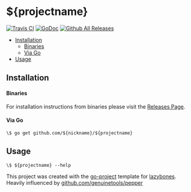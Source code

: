 # ${projectname}
[![Travis CI](https://img.shields.io/travis/${nickname}/${projectname}.svg?style=for-the-badge)](https://travis-ci.org/${nickname}/${projectname})
[![GoDoc](https://img.shields.io/badge/godoc-reference-5272B4.svg?style=for-the-badge)](https://godoc.org/github.com/${nickname}/${projectname})
[![Github All Releases](https://img.shields.io/github/downloads/${nickname}/${projectname}/total.svg?style=for-the-badge)](https://github.com/${nickname}/${projectname}/releases)

* [Installation](README.md#installation)
	* [Binaries](README.md#binaries)
	* [Via Go](README.md#via-go)
* [Usage](README.md#usage)

## Installation

#### Binaries

For installation instructions from binaries please visit the [Releases Page](https://github.com/${nickname}/${projectname}/releases).

#### Via Go
```console
\$ go get github.com/${nickname}/${projectname}
```

## Usage
```console
\$ ${projectname} --help
```

This project was created with the [go-project](https://github.com/zorck97/lazybones-templates) template for [lazybones](https://github.com/pledbrook/lazybones). Heavily influenced by [github.com/genuinetools/pepper](https://github.com/genuinetools/pepper)